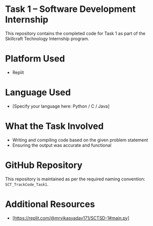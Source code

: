 # Task 1 – Software Development Internship

This repository contains the completed code for Task 1 as part of the Skillcraft Technology Internship program.

# Platform Used
- Replit

# Language Used
- [Specify your language here: Python / C / Java]

# What the Task Involved
- Writing and compiling code based on the given problem statement
- Ensuring the output was accurate and functional

# GitHub Repository
This repository is maintained as per the required naming convention: `SCT_TrackCode_Task1`.

# Additional Resources
- [https://replit.com/@mrvikasyadav171/SCTSD-1#main.py]
